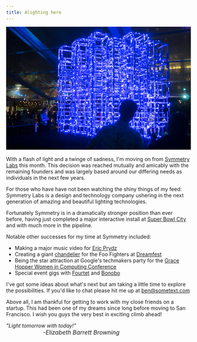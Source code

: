 ```yaml
---
title: Alighting here
---
```


<img src="/assets/images/P1020291_1.jpg"/>

With a flash of light and a twinge of sadness, I'm moving on from [Symmetry Labs](http://symmetrylabs.com) this month. This decision was reached mutually and amicably with the remaining founders and was largely based around our differing needs as individuals in the next few years.

For those who have have not been watching the shiny things of my feed: Symmetry Labs is a design and technology company ushering in the next generation of amazing and beautiful lighting technologies.

Fortunately Symmetry is in a dramatically stronger position than ever before, having just completed a major interactive install at [Super Bowl City](http://symmetrylabs.com/portfolio/super-bowl-city/) and with much more in the pipeline.

Notable other successes for my time at Symmetry included:

* Making a major music video for [Eric Prydz](https://www.youtube.com/watch?v=nUCoYcxNMBE)
* Creating a giant [chandelier](https://www.facebook.com/symlabs/videos/975309355864422/) for the Foo Fighters at [Dreamfest](http://www.salesforce.com/dreamforce/DF15/agenda.jsp)
* Being the star attraction at Google's techmakers party for the [Grace Hopper Women in Computing Conference](http://ghc.anitaborg.org/2015/)
* Special event gigs with [Fourtet](https://twitter.com/FourTet) and [Bonobo](https://twitter.com/sibonobo)

I've got some ideas about what's next but am taking a little time to explore the possibilities. If you'd like to chat please hit me up at [ben@sometext.com](mailto:ben@sometext.com)

Above all, I am thankful for getting to work with my close friends on a startup. This had been one of my dreams since long before moving to San Francisco. I wish you guys the very best in exciting climb ahead!
<br/>

<div  style="font-style: italic">
	"Light tomorrow with today!"
	<div style="text-indent: 100px; font-size: 12pt">-Elizabeth Barrett Browning</div>
</div>




